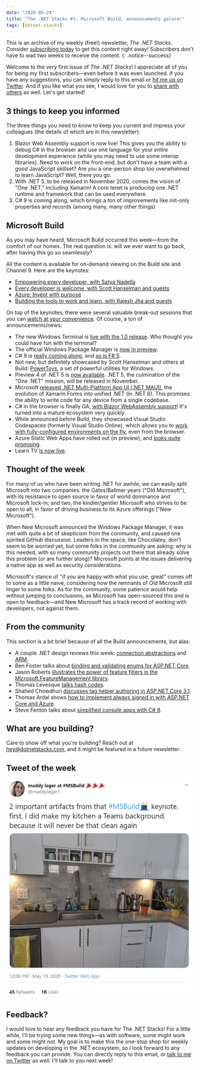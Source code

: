 ```yaml
---
date: "2020-05-24"
title: "The .NET Stacks #1: Microsoft Build, announcements galore!"
tags: [dotnet-stacks]
---
```


This is an archive of my weekly (free!) newsletter, *The .NET Stacks*. Consider [subscribing today](https://dotnetstacks.com/register) to get this content right away! Subscribers don't have to wait two weeks to receive the content.
{: .notice--success}

Welcome to the very first issue of *The .NET Stacks*! I appreciate all of you for being my first subscribers—even before it was even launched. If you have any suggestions, you can simply reply to this email or [hit me up on Twitter](https://twitter.com/dotnetstacks). And if you like what you see, I would love for you to [share with others](https://www.dotnetstacks.com/register) as well. Let's get started!

## 3 things to keep you informed

The three things you need to know to keep you current and impress your colleagues (the details of which are in this newsletter):

1. Blazor Web Assembly support is now live! This gives you the ability to debug C# in the browser and use one language for your *entire* development experience (while you may need to use some interop libraries). Need to work on the front-end, but don't have a team with a good JavaScript skillset? Are you a one-person shop too overwhelmed to learn JavaScript? Well, there you go.
1. With .NET 5, to be released in November 2020, comes the vision of "One .NET," including Xamarin! A core tenet is producing one .NET runtime and framework that can be used everywhere.
1. C# 9 is coming along, which brings a ton of improvements like init-only properties and records (among many, many other things)

## Microsoft Build

As you may have heard, Microsoft Build occurred this week—from the comfort of our homes. The real question is: will we ever want to go back, after having this go so seamlessly?

All the content is available for on-demand viewing on the Build site and Channel 9. Here are the keynotes:

- [Empowering every developer, with Satya Nadella](https://mybuild.microsoft.com/sessions/23912de2-1531-4684-b85a-d57ac30af09e?source=sessions)
- [Every developer is welcome, with Scott Hanselman and guests](https://mybuild.microsoft.com/sessions/871ef73f-f04a-405b-a0fa-01d7433067d1?source=sessions)
- [Azure: Invent with purpose](https://mybuild.microsoft.com/sessions/80ec2639-35c3-462b-8155-1ef52c29310c?source=sessions)
- [Building the tools to work and learn, with Rajesh Jha and guests](https://mybuild.microsoft.com/sessions/828faeb1-b24f-427f-bfce-078b8c0f4fd5?source=sessions)

On top of the keynotes, there were several valuable break-out sessions that you can [watch at your convenience](https://mybuild.microsoft.com/). Of course, a ton of announcements/news:

- The new Windows Terminal is [live with the 1.0 release](https://devblogs.microsoft.com/commandline/windows-terminal-1-0/). Who thought you could have fun with the terminal? 
- The official Windows Package Manager is [now in preview](https://devblogs.microsoft.com/commandline/windows-package-manager-preview/). 
- C# 9 is [really coming along](https://devblogs.microsoft.com/dotnet/welcome-to-c-9-0/), and [so is F# 5](https://devblogs.microsoft.com/dotnet/f-5-update-for-net-5-preview-4/).
- Not new, but definitely showcased by Scott Hanselman and others at Build: [PowerToys](https://github.com/microsoft/PowerToys), a set of powerful utilities for Windows.
- Preview 4 of .NET 5 is [now available](https://devblogs.microsoft.com/dotnet/announcing-net-5-preview-4-and-our-journey-to-one-net/). .NET 5, the culmination of the "One .NET" mission, will be released in November. 
- Microsoft [released .NET Multi-Platform App UI (.NET MAUI)](https://devblogs.microsoft.com/dotnet/introducing-net-multi-platform-app-ui/), the evolution of Xamarin.Forms into unified .NET (in .NET 6). This promises the ability to write code for any device from a single codebase.
- C# in the browser is finally GA, [with Blazor WebAssembly support](https://devblogs.microsoft.com/aspnet/blazor-webassembly-3-2-0-now-available/)! It's turned into a mature ecosystem very quickly.
- While announced before Build, they showcased Visual Studio Codespaces (formerly Visual Studio Online), which allows you to [work with fully-configured environments on the fly](https://devblogs.microsoft.com/visualstudio/introducing-visual-studio-codespaces/), even from the browser.
- Azure Static Web Apps have rolled out (in preview), and [looks quite promising](https://azure.microsoft.com/services/app-service/static/).
- Learn TV [is now live](https://docs.microsoft.com/learn/tv/).

## Thought of the week

For many of us who have been writing .NET for awhile, we can easily split Microsoft into two companies: the Gates/Ballmer years ("OId Microsoft"), with its resistance to open source in favor of world dominance and Microsoft lock-in; and two, the kindler/gentler Microsoft who strives to be open to all, in favor of driving business to its Azure offerings ("New Microsoft").

When New Microsoft announced the Windows Package Manager, it was met with quite a bit of skepticism from the community, and caused one spirited GitHub discussion. Leaders in the space, like Chocolatey, don't seem to be worried yet, but some folks in the community are asking: why is this needed, with so many community projects out there that already solve this problem (or are further along)? Microsoft points at the issues delivering a native app as well as security considerations.

Microsoft's stance of "if you are happy with what you use, great" comes off to some as a little naive, considering how the remnants of Old Microsoft still linger to some folks. As for the community, some patience would help without jumping to conclusions, as Microsoft has open-sourced this and is open to feedback—and New Microsoft has a track record of working with developers, not against them.

## From the community

This section is a bit brief because of all the Build announcements, but alas:

- A couple .NET design reviews this week: [connection abstractions](https://www.youtube.com/watch?v=C5W7f10eX3Q) and [ARM](https://www.youtube.com/watch?v=4JGzVdL4mkI&t=6232s).
- Ben Foster talks about [binding and validating enums for ASP.NET Core](https://benfoster.io/blog/binding-validating-enums-aspnet-core/).
- Jason Roberts [illustrates the power of feature filters in the Microsoft.FeatureManagement library](https://dontcodetired.com/blog/post/Microsoft-Feature-Flags-Controlling-Features-with-Feature-Filters-(MicrosoftFeatureManagement)).
- Thomas Levesque [talks hash codes](https://thomaslevesque.com/2020/05/15/things-every-csharp-developer-should-know-1-hash-codes/).
- Shahed Chowdhuri [discusses tag helper authoring in ASP.NET Core 3.1](https://wakeupandcode.com/tag-helper-authoring-in-asp-net-core-3-1/).
- Thomas Ardal shows [how to implement always signed in with ASP.NET Core and Azure](https://blog.elmah.io/implementing-always-signed-in-with-asp-net-core-and-azure/).
- Steve Fenton talks about [simplified console apps with C# 9](https://www.stevefenton.co.uk/2020/05/csharp-9-simplified-console-apps/).

## What are you building?

Care to show off what you're building? Reach out at hey@dotnetstacks.com, and it might be featured in a future newsletter.

## Tweet of the week

![tweet of the week](/images/tweet-of-week.png)

## Feedback?

I would love to hear any feedback you have for The .NET Stacks! For a little while, I'll be trying some new things—as with software, some might work and some might not. My goal is to make this the one-stop shop for weekly updates on developing in the .NET ecosystem, so I look forward to any feedback you can provide. You can directly reply to this email, or [talk to me on Twitter](https://www.dotnetstacks.com/register) as well. I'll talk to you next week!
